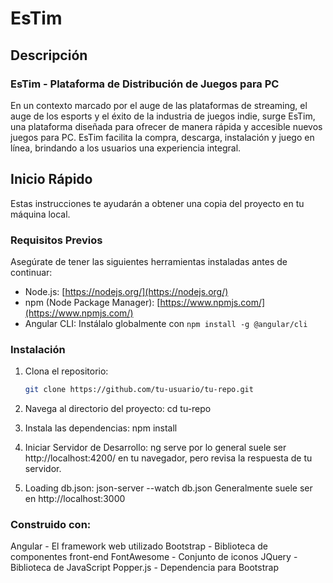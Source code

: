 # EsTim

## Descripción
### EsTim - Plataforma de Distribución de Juegos para PC

En un contexto marcado por el auge de las plataformas de streaming, el auge de los esports y el éxito de la industria de juegos indie, surge EsTim, una plataforma diseñada para ofrecer de manera rápida y accesible nuevos juegos para PC. EsTim facilita la compra, descarga, instalación y juego en línea, brindando a los usuarios una experiencia integral.

## Inicio Rápido
Estas instrucciones te ayudarán a obtener una copia del proyecto en tu máquina local.

### Requisitos Previos
Asegúrate de tener las siguientes herramientas instaladas antes de continuar:
- Node.js: [https://nodejs.org/](https://nodejs.org/)
- npm (Node Package Manager): [https://www.npmjs.com/](https://www.npmjs.com/)
- Angular CLI: Instálalo globalmente con `npm install -g @angular/cli`

### Instalación
1. Clona el repositorio:
   ```bash
   git clone https://github.com/tu-usuario/tu-repo.git

2. Navega al directorio del proyecto:
   cd tu-repo

3. Instala las dependencias:
   npm install

4. Iniciar Servidor de Desarrollo:
   ng serve
   por lo general suele ser http://localhost:4200/ en tu navegador, pero revisa la respuesta de tu servidor.

5. Loading db.json:
   json-server --watch db.json
   Generalmente suele ser en http://localhost:3000

### Construido con:
Angular - El framework web utilizado
Bootstrap - Biblioteca de componentes front-end
FontAwesome - Conjunto de iconos
JQuery - Biblioteca de JavaScript
Popper.js - Dependencia para Bootstrap
